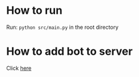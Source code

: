 # How to run
Run: `python src/main.py` in the root directory

# How to add bot to server
Click [here](https://discord.com/api/oauth2/authorize?client_id=1205651178239565876&permissions=8&scope=bot)